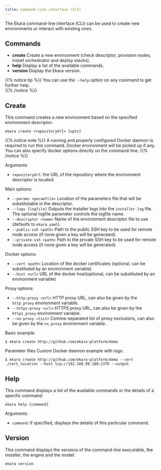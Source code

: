 ```yaml
---
title: Command-line interface (CLI)
---
```


The Ekara command-line interface (CLI) can be used to create new environments or interact with existing ones. 

## Commands

* **create** Create a new environment (check descriptor, provision nodes, install orchestrator and deploy stacks).
* **help** Display a list of the available commands. 
* **version** Display the Ekara version.

{{% notice tip %}}
You can use the `--help` option on any command to get further help.  
{{% /notice %}}

## Create

This command creates a new environment based on the specified environment descriptor:

```
ekara create <repositoryUrl> [opts]
```

{{% notice note %}}
A running and properly configured Docker daemon is required to run this command. Docker environment will be picked up
if any. You can also specify docker options directly on the command-line.
{{% /notice %}}

Arguments:

* `repositoryUrl`: the URL of the repository where the environment descriptor is located.

Main options:

* `--params <paramfile>` Location of the parameters file that will be substitutable in the descriptor.
* `--logs [logfile]` Outputs the installer logs into the `installer.log` file. The optional logfile parameter controls the logfile name. 
* `--descriptor <name>` Name of the environment descriptor file to use (defaults to `ekara.yaml`).
* `--public-ssh <path>` Path to the public SSH key to be used for remote node access (if none given a key will be generated).
* `--private-ssh <path>` Path to the private SSH key to be used for remote node access (if none given a key will be generated).

Docker options: 

* `--cert <path>` Location of the docker certificates (optional, can be substituted by an environment variable) 
* `--host <url>` URL of the docker host(optional, can be substituted by an environment variable)

Proxy options:

* `--http-proxy <url>` HTTP proxy URL, can also be given by the `http_proxy` environment variable.
* `--https-proxy <url>` HTTPS proxy URL, can also be given by the `https_proxy` environment variable.
* `--no-proxy <list>` Comma-separated list of proxy exclusions, can also be given by the `no_proxy` environment variable.

Basic example:

```
$ ekara create http://github.com/ekara-platform/demo
```

Parameter files Custom Docker daemon example with logs:

```
$ ekara create http://github.com/ekara-platform/demo --cert ./cert_location --host tcp://192.168.99.100:2376 --output
```

## Help

This command displays a list of the available commands or the details of a specific command:

```
ekara help [command]
``` 

Arguments:

* `command`: if specified, displays the details of this particular command.

## Version

This command displays the versions of the command-line executable, the installer, the engine and the model:

```
ekara version
``` 


